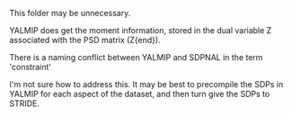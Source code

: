 This folder may be unnecessary.

YALMIP does get the moment information, stored in the dual variable Z
associated with the PSD matrix (Z{end}).

There is a naming conflict between YALMIP and SDPNAL in the term 'constraint'

I'm not sure how to address this. It may be best to precompile the SDPs in YALMIP
for each aspect of the dataset, and then turn give the SDPs to STRIDE.